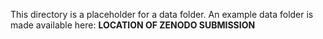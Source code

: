 This directory is a placeholder for a data folder. An example data folder is made available here: **LOCATION OF ZENODO SUBMISSION**
